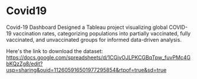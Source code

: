 # Covid19 

Covid-19 Dashboard Designed a Tableau project visualizing global COVID-19 vaccination rates, categorizing populations into partially vaccinated, fully vaccinated, and unvaccinated groups for informed data-driven analysis. 

Here's the link to download the dataset: https://docs.google.com/spreadsheets/d/1CGivOJLPKCGBqTpw_fuvPMc4GbKQzZg8/edit?usp=sharing&ouid=112605916501977295854&rtpof=true&sd=true
